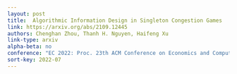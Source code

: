 ```yaml
---
layout: post
title:  Algorithmic Information Design in Singleton Congestion Games
link: https://arxiv.org/abs/2109.12445
authors: Chenghan Zhou, Thanh H. Nguyen, Haifeng Xu
link-type: arxiv
alpha-beta: no
conference: "EC 2022: Proc. 23th ACM Conference on Economics and Computation, 2022."
sort-key: 2022-07
---
```

